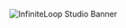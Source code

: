 ![InfiniteLoop Studio Banner](https://user-images.githubusercontent.com/12123721/139743041-5beb3f05-c798-4a75-b615-b840dc5e3448.png)
